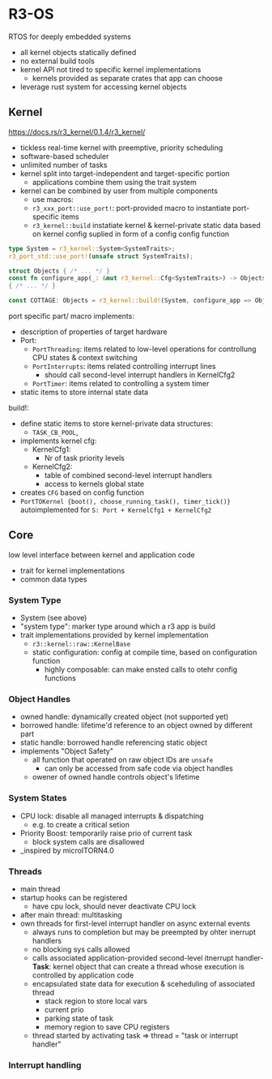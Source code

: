 # R3-OS

RTOS for deeply embedded systems

- all kernel objects statically defined
- no external build tools
- kernel API not tired to specific kernel implementations
  - kernels provided as separate crates that app can choose
- leverage rust system for accessing kernel objects

## Kernel

<https://docs.rs/r3_kernel/0.1.4/r3_kernel/>

- tickless real-time kernel with preemptive, priority scheduling
- software-based scheduler
- unlimited number of tasks
- kernel split into target-independent and target-specific portion
  - applications combine them using the trait system
- kernel can be combined by user from multiple components
  - use macros: 
   - `r3_xxx_port::use_port!`: port-provided macro to instantiate port-specific items
    - `r3_kernel::build` instatiate kernel & kernel-private static data based on kernel config suplied in form of a config config function

```rust
type System = r3_kernel::System<SystemTraits>;
r3_port_std::use_port!(unsafe struct SystemTraits);

struct Objects { /* ... */ }
const fn configure_app(_: &mut r3_kernel::Cfg<SystemTraits>) -> Objects
{ /* ... */ }

const COTTAGE: Objects = r3_kernel::build!(System, configure_app => Objects);
```

port specific part/ macro implements:
- description of properties of target hardware
- Port:
  - `PortThreading`: items related to low-level operations for controllung CPU states & context switching
  - `PortInterrupts`: items related controlling interrupt lines
    - should call second-level interrupt handlers in KernelCfg2
  - `PortTimer`: items related to controlling a system timer
- static items to store internal state data

build!:
- define static items to store kernel-private data structures:
  - `TASK_CB_POOL`,
- implements kernel cfg:
  - KernelCfg1:
    - Nr of task priority levels
  - KernelCfg2: 
    - table of combined second-level interrupt handlers
    - access to kernels global state
- creates `CFG` based on config function
- `PortTOKernel {boot(), choose_running_task(), timer_tick()}` autoimplemented for `S: Port + KernelCfg1 + KernelCfg2`

## Core 

low level interface between kernel and application code

- trait for kernel implementations
- common data types

### System Type

- System<SystemTraits> (see above)
- "system type": marker type around which a r3 app is build
- trait implementations provided by kernel implementation
  - `r3::kernel::raw::KernelBase` 
  - static configuration: config at compile time, based on configuration function
    - highly composable: can make ensted calls to otehr config functions
  

### Object Handles

- owned handle: dynamically created object (not supported yet)
- borrowed handle: lifetime'd reference to an object owned by different part
- static handle: borrowed handle referencing static object
- implements "Object Safety"
  - all function that operated on raw object IDs are `unsafe`
    - can only be accessed from safe code via object handles
  - owener of owned handle controls object's lifetime

### System States

- CPU lock: disable all managed interrupts & dispatching
  - e.g. to create a critical setion
- Priority Boost: temporarily raise prio of current task
  - block system calls are disallowed
- _inspired by microITORN4.0

### Threads

- main thread
 - startup hooks can be registered
    - have cpu lock, should never deactivate CPU lock
- after main thread: multitasking
- own threads for first-level interrupt handler on async external events
  - always runs to completion but may be preempted by ohter inerrupt handlers
  - no blocking sys calls allowed
  - calls associated application-provided second-level itnerrupt handler- **Task**: kernel object that can create a thread whose execution is controlled by application code
  - encapsulated state data for execution & sceheduling of associated thread
    - stack region to store local vars
    - current prio
    - parking state of task
    - memory region to save CPU registers
  - thread started by activating task
=> thread = "task or interrupt handler"

### Interrupt handling





